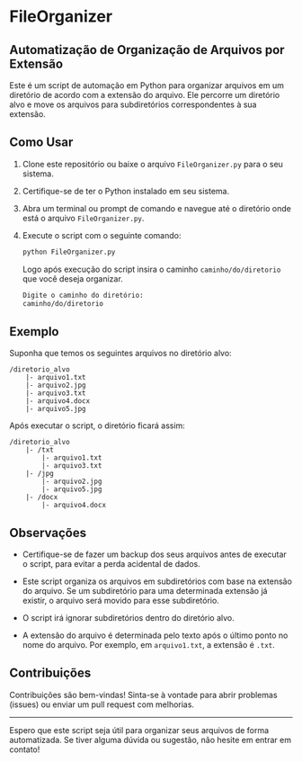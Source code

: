 # FileOrganizer

## Automatização de Organização de Arquivos por Extensão

Este é um script de automação em Python para organizar arquivos em um diretório de acordo com a extensão do arquivo. Ele percorre um diretório alvo e move os arquivos para subdiretórios correspondentes à sua extensão.

## Como Usar

1. Clone este repositório ou baixe o arquivo `FileOrganizer.py` para o seu sistema.

2. Certifique-se de ter o Python instalado em seu sistema.

3. Abra um terminal ou prompt de comando e navegue até o diretório onde está o arquivo `FileOrganizer.py`.

4. Execute o script com o seguinte comando:

   ```bash
   python FileOrganizer.py
   ```

   Logo após execução do script insira o caminho `caminho/do/diretorio` que você deseja organizar.

   ```bash
   Digite o caminho do diretório:
   caminho/do/diretorio
   ```

## Exemplo

Suponha que temos os seguintes arquivos no diretório alvo:

```
/diretorio_alvo
    |- arquivo1.txt
    |- arquivo2.jpg
    |- arquivo3.txt
    |- arquivo4.docx
    |- arquivo5.jpg
```

Após executar o script, o diretório ficará assim:

```
/diretorio_alvo
    |- /txt
        |- arquivo1.txt
        |- arquivo3.txt
    |- /jpg
        |- arquivo2.jpg
        |- arquivo5.jpg
    |- /docx
        |- arquivo4.docx
```

## Observações

- Certifique-se de fazer um backup dos seus arquivos antes de executar o script, para evitar a perda acidental de dados.

- Este script organiza os arquivos em subdiretórios com base na extensão do arquivo. Se um subdiretório para uma determinada extensão já existir, o arquivo será movido para esse subdiretório.

- O script irá ignorar subdiretórios dentro do diretório alvo.

- A extensão do arquivo é determinada pelo texto após o último ponto no nome do arquivo. Por exemplo, em `arquivo1.txt`, a extensão é `.txt`.

## Contribuições

Contribuições são bem-vindas! Sinta-se à vontade para abrir problemas (issues) ou enviar um pull request com melhorias.

---

Espero que este script seja útil para organizar seus arquivos de forma automatizada. Se tiver alguma dúvida ou sugestão, não hesite em entrar em contato!

